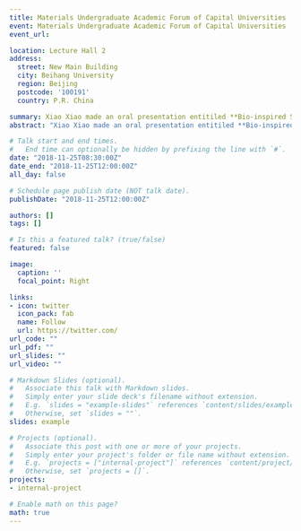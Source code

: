 ```yaml
---
title: Materials Undergraduate Academic Forum of Capital Universities
event: Materials Undergraduate Academic Forum of Capital Universities
event_url: 

location: Lecture Hall 2
address:
  street: New Main Building
  city: Beihang University
  region: Beijing
  postcode: '100191'
  country: P.R. China

summary: Xiao Xiao made an oral presentation entitiled **Bio-inspired Slippery Surface for Controllable Manipulation of Gas Bubbles in Liquid Environment**, and won the honor of excellent thesis.
abstract: "Xiao Xiao made an oral presentation entitiled **Bio-inspired Slippery Surface for Controllable Manipulation of Gas Bubbles in Liquid Environment**, and won the honor of excellent thesis."

# Talk start and end times.
#   End time can optionally be hidden by prefixing the line with `#`.
date: "2018-11-25T08:30:00Z"
date_end: "2018-11-25T12:00:00Z"
all_day: false

# Schedule page publish date (NOT talk date).
publishDate: "2018-11-25T12:00:00Z"

authors: []
tags: []

# Is this a featured talk? (true/false)
featured: false

image:
  caption: ''
  focal_point: Right

links:
- icon: twitter
  icon_pack: fab
  name: Follow
  url: https://twitter.com/
url_code: ""
url_pdf: ""
url_slides: ""
url_video: ""

# Markdown Slides (optional).
#   Associate this talk with Markdown slides.
#   Simply enter your slide deck's filename without extension.
#   E.g. `slides = "example-slides"` references `content/slides/example-slides.md`.
#   Otherwise, set `slides = ""`.
slides: example

# Projects (optional).
#   Associate this post with one or more of your projects.
#   Simply enter your project's folder or file name without extension.
#   E.g. `projects = ["internal-project"]` references `content/project/deep-learning/index.md`.
#   Otherwise, set `projects = []`.
projects:
- internal-project

# Enable math on this page?
math: true
---
```

